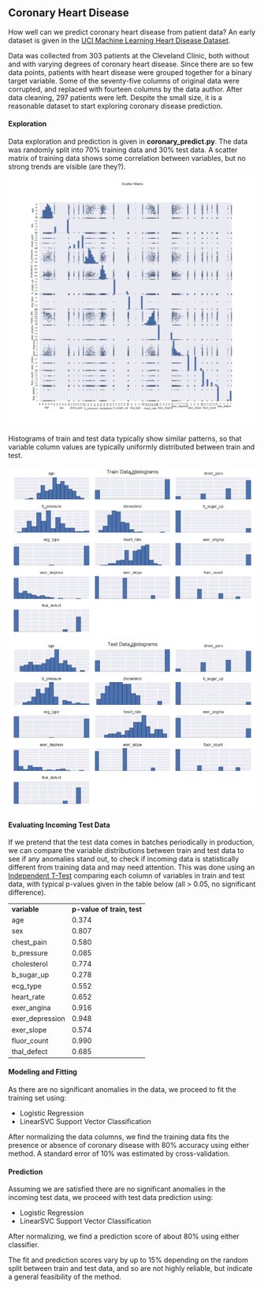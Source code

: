 ## Coronary Heart Disease
How well can we predict coronary heart disease from patient data?  An early dataset is given in the [UCI Machine Learning Heart Disease Dataset](http://archive.ics.uci.edu/ml/datasets/Heart+Disease).  

Data was collected from 303 patients at the Cleveland Clinic, both without and with varying degrees of coronary heart disease.  Since there are so few data points, patients with heart disease were grouped together for a binary target variable.  Some of the seventy-five columns of original data were corrupted, and replaced with fourteen columns by the data author.  After data cleaning, 297 patients were left.  Despite the small size, it is a reasonable dataset to start exploring coronary disease prediction.  

#### Exploration
Data exploration and prediction is given in __coronary_predict.py__.  The data was randomly split into 70% training data and 30% test data.  A scatter matrix of training data shows some correlation between variables, but no strong trends are visible (are they?).  

<img src="https://github.com/bfetler/coronary_disease/blob/master/coronary_disease_plots/scatter_matrix.png" alt="scatter matrix" />

Histograms of train and test data typically show similar patterns, so that variable column values are typically uniformly distributed between train and test.  

<img src="https://github.com/bfetler/coronary_disease/blob/master/coronary_disease_plots/hist_coronary_train.png" alt="coronary training data histograms" />

<img src="https://github.com/bfetler/coronary_disease/blob/master/coronary_disease_plots/hist_coronary_test.png" alt="coronary test data histograms" />

#### Evaluating Incoming Test Data
If we pretend that the test data comes in batches periodically in production, we can compare the variable distributions between train and test data to see if any anomalies stand out, to check if incoming data is statistically different from training data and may need attention.  This was done using an [Independent T-Test](http://docs.scipy.org/doc/scipy-0.17.0/reference/generated/scipy.stats.ttest_ind.html) comparing each column of variables in train and test data, with typical p-values given in the table below (all > 0.05, no significant difference).  

<table>
<tr>
<td><strong>variable</strong></td>
<td><strong>p-value of train, test</strong></td>
</tr>
<tr>
<td>age</td>
<td>0.374</td>
</tr>
<tr>
<td>sex</td>
<td>0.807</td>
</tr>
<tr>
<td>chest_pain</td>
<td>0.580</td>
</tr>
<tr>
<td>b_pressure</td>
<td>0.085</td>
</tr>
<tr>
<td>cholesterol</td>
<td>0.774</td>
</tr>
<tr>
<td>b_sugar_up</td>
<td>0.278</td>
</tr>
<tr>
<td>ecg_type</td>
<td>0.552</td>
</tr>
<tr>
<td>heart_rate</td>
<td>0.652</td>
</tr>
<tr>
<td>exer_angina</td>
<td>0.916</td>
</tr>
<tr>
<td>exer_depression</td>
<td>0.948</td>
</tr>
<tr>
<td>exer_slope</td>
<td>0.574</td>
</tr>
<tr>
<td>fluor_count</td>
<td>0.990</td>
</tr>
<tr>
<td>thal_defect</td>
<td>0.685</td>
</tr>
</table>

#### Modeling and Fitting
As there are no significant anomalies in the data, we proceed to fit the training set using:
+ Logistic Regression
+ LinearSVC Support Vector Classification

After normalizing the data columns, we find the training data fits the presence or absence of coronary disease with 80% accuracy using either method.  A standard error of 10% was estimated by cross-validation.  

#### Prediction
Assuming we are satisfied there are no significant anomalies in the incoming test data, we proceed with test data prediction using:
+ Logistic Regression
+ LinearSVC Support Vector Classification

After normalizing, we find a prediction score of about 80% using either classifier.   

The fit and prediction scores vary by up to 15% depending on the random split between train and test data, and so are not highly reliable, but indicate a general feasibility of the method.  
